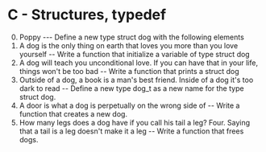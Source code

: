 # C - Structures, typedef

0. Poppy --- Define a new type struct dog with the following elements
1. A dog is the only thing on earth that loves you more than you love yourself -- Write a function that initialize a variable of type struct dog
2. A dog will teach you unconditional love. If you can have that in your life, things won't be too bad -- Write a function that prints a struct dog
3. Outside of a dog, a book is a man's best friend. Inside of a dog it's too dark to read -- Define a new type dog_t as a new name for the type struct dog.
4. A door is what a dog is perpetually on the wrong side of -- Write a function that creates a new dog.
5. How many legs does a dog have if you call his tail a leg? Four. Saying that a tail is a leg doesn't make it a leg -- Write a function that frees dogs.
